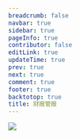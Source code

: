 ```yaml
---
breadcrumb: false
navbar: true
sidebar: true
pageInfo: true
contributor: false
editLink: true
updateTime: true
prev: true
next: true
comment: true
footer: true
backtotop: true
title: 财报管报
---
```


![](https://img.springlearn.cn/blog/30b59e08e1427ad8f1bb46ba59717489.png)
